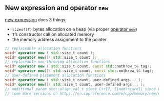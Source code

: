 ## New expression and operator `new`

[new expression](https://en.cppreference.com/w/cpp/language/new) does 3 things:

* <!-- .element: class="fragment fade-in" --> <code>sizeof(T)</code> bytes allocation on a heap (via proper <a href="https://en.cppreference.com/w/cpp/memory/new/operator_new">operator <code>new</code></a>)
* <!-- .element: class="fragment fade-in" --> <code>T</code>’s constructor call on allocated memory
* <!-- .element: class="fragment fade-in" --> the memory address assignment to the pointer

```cpp
// replaceable allocation functions
void* operator new ( std::size_t count );
void* operator new[]( std::size_t count );
// replaceable non-throwing allocation functions
void* operator new ( std::size_t count, const std::nothrow_t& tag);
void* operator new[]( std::size_t count, const std::nothrow_t& tag);
// user-defined placement allocation functions
void* operator new ( std::size_t count, user-defined-args... );
void* operator new[]( std::size_t count, user-defined-args... );
// additional param std::align_val_t since C++17, [[nodiscard]] since C++20
// some more versions on https://en.cppreference.com/w/cpp/memory/new/operator_new
```

